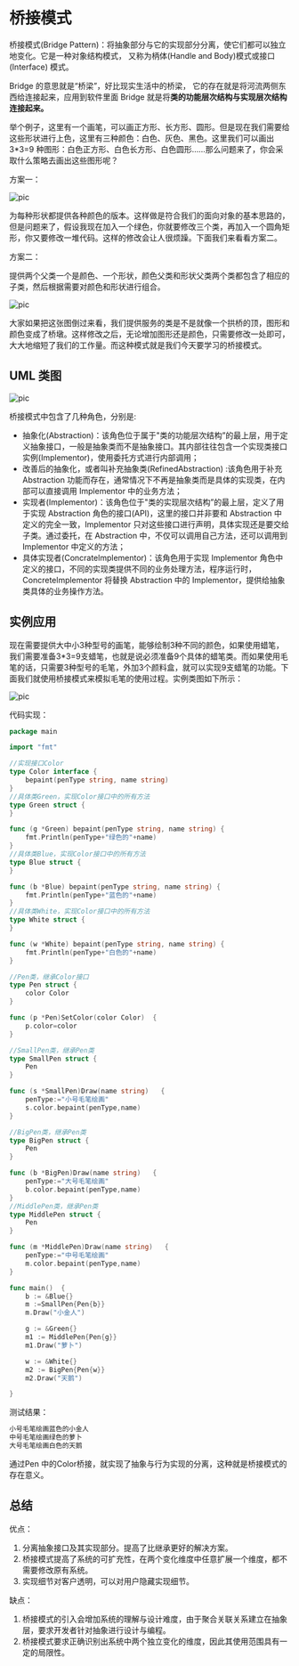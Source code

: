 # 桥接模式



桥接模式(Bridge Pattern)：将抽象部分与它的实现部分分离，使它们都可以独立地变化。它是一种对象结构模式， 又称为柄体(Handle and Body)模式或接口(Interface) 模式。

Bridge 的意思就是“桥梁”，好比现实生活中的桥梁， 它的存在就是将河流两侧东西给连接起来，应用到软件里面 Bridge 就是将**类的功能层次结构与实现层次结构连接起来。**

举个例子，这里有一个画笔，可以画正方形、长方形、圆形。但是现在我们需要给这些形状进行上色，这里有三种颜色：白色、灰色、黑色。这里我们可以画出 3*3=9 种图形：白色正方形、白色长方形、白色圆形……那么问题来了，你会采取什么策略去画出这些图形呢？

方案一：

![pic](https://doc.shiyanlou.com/courses/1851/1240622/66f7c73eed28ae9157b31fbf68aae11d-0)

为每种形状都提供各种颜色的版本。这样做是符合我们的面向对象的基本思路的，但是问题来了，假设我现在加入一个绿色，你就要修改三个类，再加入一个圆角矩形，你又要修改一堆代码。这样的修改会让人很烦躁。下面我们来看看方案二。

方案二：

提供两个父类一个是颜色、一个形状，颜色父类和形状父类两个类都包含了相应的子类，然后根据需要对颜色和形状进行组合。

![pic](https://doc.shiyanlou.com/courses/1851/1240622/10d4b3943882c0e31037a7406f2e33ba-0)

大家如果把这张图倒过来看，我们提供服务的类是不是就像一个拱桥的顶，图形和颜色变成了桥墩。这样修改之后，无论增加图形还是颜色，只需要修改一处即可，大大地缩短了我们的工作量。而这种模式就是我们今天要学习的桥接模式。

## UML 类图

![pic](https://doc.shiyanlou.com/courses/1851/1240622/b9e25d0d7d1c1c71703419bdbdf0c95e-0)

桥接模式中包含了几种角色，分别是:

- 抽象化(Abstraction)：该角色位于属于"类的功能层次结构”的最上层，用于定义抽象接口，一般是抽象类而不是抽象接口。其内部往往包含一个实现类接口实例(Implementor)，使用委托方式进行内部调用；
- 改善后的抽象化，或者叫补充抽象类(RefinedAbstraction) :该角色用于补充 Abstraction 功能而存在，通常情况下不再是抽象类而是具体的实现类，在内部可以直接调用 Implementor 中的业务方法；
- 实现者(Implementor)：该角色位于"类的实现层次结构”的最上层，定义了用于实现 Abstraction 角色的接口(API)，这里的接口并非要和 Abstraction 中定义的完全一致，Implementor 只对这些接口进行声明，具体实现还是要交给子类。通过委托，在 Abstraction 中，不仅可以调用自己方法，还可以调用到 Implementor 中定义的方法；
- 具体实现者(Concratelmplementor)：该角色用于实现 Implementor 角色中定义的接口，不同的实现类提供不同的业务处理方法，程序运行时，Concretelmplementor 将替换 Abstraction 中的 Implementor，提供给抽象类具体的业务操作方法。



## 实例应用

现在需要提供大中小3种型号的画笔，能够绘制3种不同的颜色，如果使用蜡笔，我们需要准备3*3=9支蜡笔，也就是说必须准备9个具体的蜡笔类。而如果使用毛笔的话，只需要3种型号的毛笔，外加3个颜料盒，就可以实现9支蜡笔的功能。下面我们就使用桥接模式来模拟毛笔的使用过程。实例类图如下所示：

![pic](../img/bridge.png)

代码实现：

```go
package main

import "fmt"

//实现接口Color
type Color interface {
	bepaint(penType string, name string)
}
//具体类Green，实现Color接口中的所有方法
type Green struct {
}

func (g *Green) bepaint(penType string, name string) {
	fmt.Println(penType+"绿色的"+name)
}
//具体类Blue，实现Color接口中的所有方法
type Blue struct {
}

func (b *Blue) bepaint(penType string, name string) {
	fmt.Println(penType+"蓝色的"+name)
}
//具体类White，实现Color接口中的所有方法
type White struct {
}

func (w *White) bepaint(penType string, name string) {
	fmt.Println(penType+"白色的"+name)
}

//Pen类，继承Color接口
type Pen struct {
	color Color
}

func (p *Pen)SetColor(color Color)  {
	p.color=color
}

//SmallPen类，继承Pen类
type SmallPen struct {
	Pen
}

func (s *SmallPen)Draw(name string)   {
	penType:="小号毛笔绘画"
	s.color.bepaint(penType,name)
}

//BigPen类，继承Pen类
type BigPen struct {
	Pen
}

func (b *BigPen)Draw(name string)   {
	penType:="大号毛笔绘画"
	b.color.bepaint(penType,name)
}
//MiddlePen类，继承Pen类
type MiddlePen struct {
	Pen
}

func (m *MiddlePen)Draw(name string)   {
	penType:="中号毛笔绘画"
	m.color.bepaint(penType,name)
}

func main()  {
	b := &Blue{}
	m :=SmallPen{Pen{b}}
	m.Draw("小金人")

	g := &Green{}
	m1 := MiddlePen{Pen{g}}
	m1.Draw("萝卜")

	w := &White{}
	m2 := BigPen{Pen{w}}
	m2.Draw("天鹅")

}
```

测试结果：

```go
小号毛笔绘画蓝色的小金人
中号毛笔绘画绿色的萝卜
大号毛笔绘画白色的天鹅
```

通过Pen 中的Color桥接，就实现了抽象与行为实现的分离，这种就是桥接模式的存在意义。



## **总结**

优点：

1. 分离抽象接口及其实现部分。提高了比继承更好的解决方案。
2. 桥接模式提高了系统的可扩充性，在两个变化维度中任意扩展一个维度，都不需要修改原有系统。
3. 实现细节对客户透明，可以对用户隐藏实现细节。

缺点：

1. 桥接模式的引入会增加系统的理解与设计难度，由于聚合关联关系建立在抽象层，要求开发者针对抽象进行设计与编程。
2. 桥接模式要求正确识别出系统中两个独立变化的维度，因此其使用范围具有一定的局限性。

